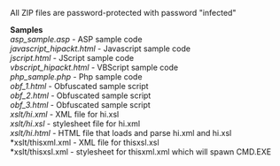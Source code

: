 
All ZIP files are password-protected with password "infected"


**Samples**<br>
*asp_sample.asp* - ASP sample code<br>
*javascript_hipackt.html* - Javascript sample code<br>
*jscript.html* - JScript sample code<br>
*vbscript_hipackt.html* - VBScript sample code<br>
*php_sample.php* - Php sample code<br>
*obf_1.html* - Obfuscated sample script<br>
*obf_2.html* - Obfuscated sample script<br>
*obf_3.html* - Obfuscated sample script<br>
*xslt/hi.xml* - XML file for hi.xsl<br>
*xslt/hi.xsl* - stylesheet file for hi.xml<br>
*xslt/hi.html* - HTML file that loads and parse hi.xml and hi.xsl<br>
*xslt/thisxml.xml - XML file for thisxsl.xsl<br>
*xslt/thisxsl.xml - stylesheet for thisxml.xml which will spawn CMD.EXE<br>
